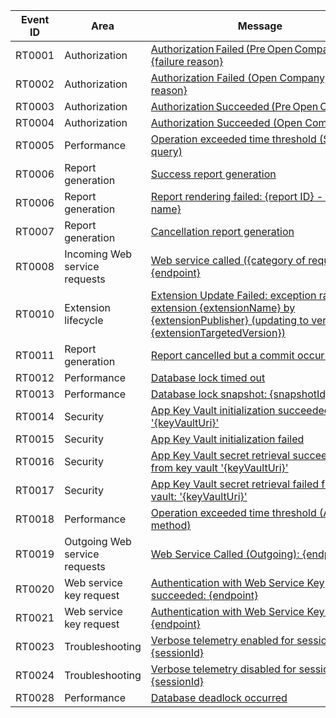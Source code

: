 | Event ID | Area | Message |
|----------|-------------|-----------------|
| RT0001 | Authorization| [Authorization Failed (Pre Open Company): {failure reason}](../administration/telemetry-authorization-trace.md#authorizationfailedpreopencompany) |
| RT0002 | Authorization| [Authorization Failed (Open Company): {failure reason}](../administration/telemetry-authorization-trace.md#authorization-failed-open-company) |
| RT0003 | Authorization| [Authorization Succeeded (Pre Open Company)](../administration/telemetry-authorization-trace.md#authorizationsucceededpreopencompany) | 
| RT0004 | Authorization| [Authorization Succeeded (Open Company)](../administration/telemetry-authorization-trace.md#authorization-succeeded-open-company) |
| RT0005 | Performance | [Operation exceeded time threshold (SQL query)](../administration/telemetry-long-running-sql-query-trace.md) |
| RT0006 | Report generation | [Success report generation](../administration/telemetry-reports-trace.md#successful-report-generation) |
| RT0006 | Report generation | [Report rendering failed: {report ID} - {report name}](../administration/telemetry-reports-trace.md#failed-report-generation) |
| RT0007 | Report generation | [Cancellation report generation](../administration/telemetry-reports-trace.md#cancellation-report-generation) | 
| RT0008 | Incoming Web service requests | [Web service called ({category of request}): {endpoint}](../administration/telemetry-webservices-trace.md) |
|RT0010|Extension lifecycle|[Extension Update Failed: exception raised in extension {extensionName} by {extensionPublisher} (updating to version {extensionTargetedVersion})](../administration/telemetry-extension-update-trace.md#extension-update-failed-exception-raised-in-extension) |
| RT0011 | Report generation | [Report cancelled but a commit occurred](../administration/telemetry-reports-trace.md#commit) | 
| RT0012 | Performance | [Database lock timed out](../administration/telemetry-database-locks-trace.md#database-lock-timed-out) | 
| RT0013 | Performance | [Database lock snapshot: {snapshotId}](../administration/telemetry-database-locks-trace.md#database-lock-snapshot) |
| RT0014 | Security | [App Key Vault initialization succeeded: '{keyVaultUri}'](../administration/telemetry-extension-key-vault-trace.md#initializedsuccess) |
| RT0015 | Security | [App Key Vault initialization failed](../administration/telemetry-extension-key-vault-trace.md#initializedfailed) |
| RT0016 | Security | [App Key Vault secret retrieval succeeded from key vault '{keyVaultUri}'](../administration/telemetry-extension-key-vault-trace.md#retrievedsuccess) |
| RT0017 | Security | [App Key Vault secret retrieval failed from key vault: '{keyVaultUri}'](../administration/telemetry-extension-key-vault-trace.md#retrievedfailed) |
| RT0018 | Performance | [Operation exceeded time threshold (AL method)](../administration/telemetry-al-method-trace.md) |
| RT0019 | Outgoing Web service requests  | [Web Service Called (Outgoing): {endpoint}](../administration/telemetry-webservices-outgoing-trace.md) |
| RT0020 | Web service key request| [Authentication with Web Service Key succeeded: {endpoint}](../administration/telemetry-webservices-access-key-trace.md#succeeded) |
| RT0021 | Web service key request| [Authentication with Web Service Key failed: {endpoint}](../administration/telemetry-webservices-access-key-trace.md#failed) |
|RT0023|Troubleshooting|[Verbose telemetry enabled for session: {sessionId}](../administration/telemetry-verbose-logging-trace.md#enabled)|
|RT0024|Troubleshooting|[Verbose telemetry disabled for session: {sessionId}](../administration/telemetry-verbose-logging-trace.md#enabled)|
| RT0028 | Performance | [Database deadlock occurred](../administration/telemetry-database-deadlocks-trace.md#database-deadlock-occurred) | 
